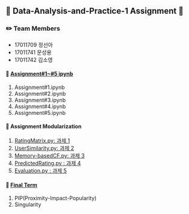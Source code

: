## :book: Data-Analysis-and-Practice-1 Assignment :book:
### :pencil2: Team Members
- 17011709 정선아
- 17011741 문성용
- 17011742 김소영

#### :pushpin: [Assignment#1~#5 ipynb](https://github.com/isnt1t/Data-Analysis-and-Practice-1/tree/master/Assignment%231~%235_ipynb)
1) Assignment#1.ipynb
2) Assignment#2.ipynb
3) Assignment#3.ipynb
4) Assignment#4.ipynb
5) Assignment#5.ipynb

#### :pushpin: Assignment Modularization
1) [RatingMatrix.py: 과제 1](https://github.com/isnt1t/Data-Analysis-and-Practice-1/blob/master/RatingMatrix.py)
2) [UserSimilarity.py: 과제 2](https://github.com/isnt1t/Data-Analysis-and-Practice-1/blob/master/UserSimilarity.py)
3) [Memory-basedCF.py: 과제 3](https://github.com/isnt1t/Data-Analysis-and-Practice-1/blob/master/Memory-basedCF.py)
4) [PredictedRating.py : 과제 4](https://github.com/isnt1t/Data-Analysis-and-Practice-1/blob/master/PredictedRating.py)
5) [Evaluation.py : 과제 5](https://github.com/isnt1t/Data-Analysis-and-Practice-1/blob/master/Evaluation.py)

#### :pushpin: [Final Term](https://github.com/isnt1t/Data-Analysis-and-Practice-1/blob/master/Final_Term.ipynb)
1) PIP(Proximity-Impact-Popularity)
2) Singularity

